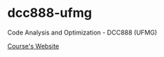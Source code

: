 dcc888-ufmg
===========

Code Analysis and Optimization - DCC888 (UFMG)

[Course's Website](http://homepages.dcc.ufmg.br/~fernando/classes/dcc888/)
